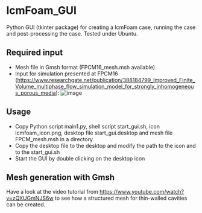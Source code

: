 # lcmFoam_GUI

Python GUI (tkinter package) for creating a lcmFoam case, running the case and post-processing the case.
Tested under Ubuntu.

## Required input
- Mesh file in Gmsh format (FPCM16_mesh.msh available)
- Input for simulation presented at FPCM16 (https://www.researchgate.net/publication/388184799_Improved_Finite_Volume_multiphase_flow_simulation_model_for_strongly_inhomogeneous_porous_media):
![image](https://github.com/user-attachments/assets/0f79836c-f3c0-496c-8ef6-30f0b7fe2851)

## Usage
- Copy Python script main1.py, shell script start_gui.sh, icon lcmfoam_icon.png, desktop file start_gui.desktop and mesh file FPCM_mesh.msh in a directory
- Copy the desktop file to the desktop and modify the path to the icon and to the start_gui.sh
- Start the GUI by double clicking on the desktop icon

## Mesh generation with Gmsh
Have a look at the video tutorial from https://www.youtube.com/watch?v=zQXUGmNJS6w to see how a structured mesh for thin-walled cavities can be created.
